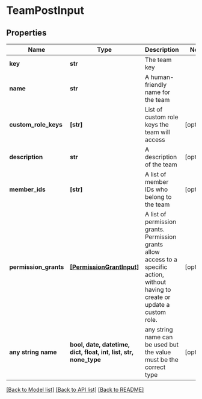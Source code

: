 # TeamPostInput


## Properties
Name | Type | Description | Notes
------------ | ------------- | ------------- | -------------
**key** | **str** | The team key | 
**name** | **str** | A human-friendly name for the team | 
**custom_role_keys** | **[str]** | List of custom role keys the team will access | [optional] 
**description** | **str** | A description of the team | [optional] 
**member_ids** | **[str]** | A list of member IDs who belong to the team | [optional] 
**permission_grants** | [**[PermissionGrantInput]**](PermissionGrantInput.md) | A list of permission grants. Permission grants allow access to a specific action, without having to create or update a custom role. | [optional] 
**any string name** | **bool, date, datetime, dict, float, int, list, str, none_type** | any string name can be used but the value must be the correct type | [optional]

[[Back to Model list]](../README.md#documentation-for-models) [[Back to API list]](../README.md#documentation-for-api-endpoints) [[Back to README]](../README.md)


